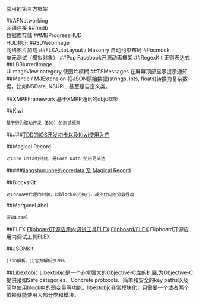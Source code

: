 常用的第三方框架

<!-- create time: 2014-11-27 00:19:03  -->

##AFNetworking  
    网络连接
##fmdb     
    数据库存储
##MBProgressHUD  
    HUD提示
##SDWebImage  
    网络图片加载
##FLKAutoLayout     /   Masonry
    自动约束布局
##ocmock   
    单元测试（模拟对象）
##Pop 
    Facebook开源动画框架
##RegexKit 
    正则表达式
##LBBlurredImage  
    UIImageView category,使图片模糊
##TSMessages 
    在屏幕顶部显示提示通知
##Mantle     /  MJExtension
    把JSON原始数据(strings, ints, floats)转换为复杂数据，比如NSDate, NSURL, 甚至是自定义类。

##XMPPFramework
	基于XMPP通讯的objc框架

##Kiwi

	基于行为驱动开发（BDD）的测试框架
#####[TDD的iOS开发初步以及Kiwi使用入门](http://ios.jobbole.com/60360/)


##Magical Record

	对Core Data的封装，是Core Data 使用更简洁
#####[jiangshurunhe的coredata 及 Magical Record](http://blog.csdn.net/jiangshurunhe/article/details/10304309)

##BlocksKit

	对Cocoa中代理的封装，以block形式执行，减少代码的分散程度
	
##MarqueeLabel

	滚动Label
	
##FLEX
[Flipboard开源应用内调试工具FLEX](http://www.cocoachina.com/industry/20140728/9259.html)
[Flipboard/FLEX](https://github.com/Flipboard/FLEX)
	Flipboard开源应用内调试工具FLEX
	
	
##JSONKit

	json解析，比官方解析快20%
	
##Libextobjc
Libextobjc是一个非常强大的Objective-C库的扩展,为Objective-C提供诸如Safe categories、Concrete protocols、简单和安全的key paths以及简单使用block中的弱变量等功能。libextobjc非常模块化，只需要一个或者两个依赖就能使用大部分类和模块。